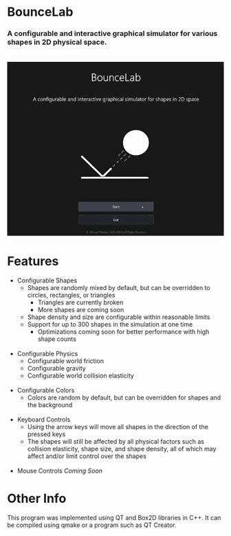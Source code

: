 # BounceLab
### A configurable and interactive graphical simulator for various shapes in 2D physical space.    <br><br>    
<p align="center">
  <img src="demo.gif" alt="animated"/>
</p>   

# Features    
* Configurable Shapes
  * Shapes are randomly mixed by default, but can be overridden to circles, rectangles, or triangles
    * Triangles are currently broken
    * More shapes are coming soon
  * Shape density and size are configurable within reasonable limits
  * Support for up to 300 shapes in the simulation at one time
    * Optimizations coming soon for better performance with high shape counts    <br><br>    
* Configurable Physics
  * Configurable world friction
  * Configurable gravity
  * Configurable world collision elasticity    <br><br>    
* Configurable Colors
  * Colors are random by default, but can be overridden for shapes and the background    <br><br>    
* Keyboard Controls
  * Using the arrow keys will move all shapes in the direction of the pressed keys
  * The shapes will still be affected by all physical factors such as collision elasticity, shape size, and shape density, all of which may affect and/or limit control over the shapes    <br><br>
* Mouse Controls _Coming Soon_
# Other Info
This program was implemented using QT and Box2D libraries in C++. It can be compiled using qmake or a program such as QT Creator. 

